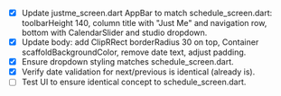 - [x] Update justme_screen.dart AppBar to match schedule_screen.dart: toolbarHeight 140, column title with "Just Me" and navigation row, bottom with CalendarSlider and studio dropdown.
- [x] Update body: add ClipRRect borderRadius 30 on top, Container scaffoldBackgroundColor, remove date text, adjust padding.
- [x] Ensure dropdown styling matches schedule_screen.dart.
- [x] Verify date validation for next/previous is identical (already is).
- [ ] Test UI to ensure identical concept to schedule_screen.dart.
